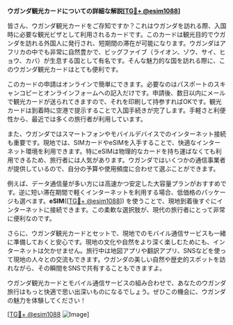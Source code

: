 **ウガンダ観光カードについての詳細な解説[[TG💪+ @esim1088](https://t.me/s/esim1088)]**

皆さん、ウガンダ観光カードをご存知ですか？これはウガンダを訪れる際、入国時に必要な観光ビザとして利用されるカードです。このカードは観光目的でウガンダを訪れる外国人に発行され、短期間の滞在が可能になります。ウガンダはアフリカの中でも非常に自然豊かで、ビッグファイブ（ライオン、ゾウ、サイ、ヒョウ、カバ）が生息する国として有名です。そんな魅力的な国を訪れる際に、このウガンダ観光カードはとても便利です。

このカードの申請はオンラインで簡単にできます。必要なのはパスポートのスキャンコピーとオンラインフォームへの記入だけです。申請後、数日以内にメールで観光カードが送られてきますので、それを印刷して持参すればOKです。観光カードは到着時に空港で提示することで入国手続きが完了します。手軽さと利便性から、最近では多くの旅行者が利用しています。

また、ウガンダではスマートフォンやモバイルデバイスでのインターネット接続も重要です。現地では、SIMカードやeSIMを入手することで、快適なインターネット環境を利用できます。特にeSIMは物理的なカードを持ち運ばなくても利用できるため、旅行者には人気があります。ウガンダではいくつかの通信事業者が提供しているので、自分の予算や使用頻度に合わせて選ぶことができます。

例えば、データ通信量が多い方には高速かつ安定した大容量プランがおすすめです。逆に短い滞在期間で軽くインターネットを利用する場合、低価格のパッケージも選べます。**eSIM**([[TG💪+ @esim1088](https://t.me/s/esim1088)]) を使うことで、現地到着後すぐにインターネットに接続できます。この柔軟な選択肢が、現代の旅行者にとって非常に便利なのです。

さらに、ウガンダ観光カードとセットで、現地でのモバイル通信サービスも一緒に準備しておくと安心です。現地の文化や自然をより深く楽しむためにも、インターネットは欠かせません。旅行中は地図アプリや翻訳アプリ、SNSなどを使って現地の人々との交流もできます。ウガンダの美しい自然や歴史的スポットを訪れながら、その瞬間をSNSで共有することもできますよ。

ウガンダ観光カードとモバイル通信サービスの組み合わせで、あなたのウガンダ旅行はもっと快適で思い出深いものになるでしょう。ぜひこの機会に、ウガンダの魅力を体験してください！

[[TG💪+ @esim1088](https://t.me/s/esim1088) ![Image](https://i.postimg.cc/Y0z9fWf4/image.png)]